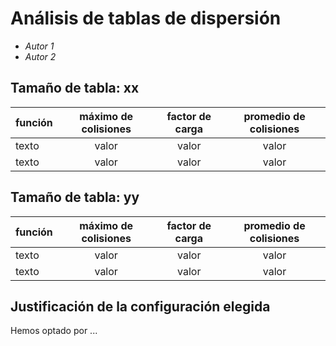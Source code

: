# Análisis de tablas de dispersión

* *Autor 1*
* *Autor 2*

## Tamaño de tabla: xx
| función | máximo de colisiones |  factor de carga  |   promedio de colisiones    |
|---------|:--------------------:|:-----------------:|:---------------------------:|
| texto   |        valor         |       valor       |            valor            |
| texto   |        valor         |       valor       |            valor            |

## Tamaño de tabla: yy
| función | máximo de colisiones |  factor de carga  |   promedio de colisiones    |
|---------|:--------------------:|:-----------------:|:---------------------------:|
| texto   |        valor         |       valor       |            valor            |
| texto   |        valor         |       valor       |            valor            |

## Justificación de la configuración elegida
Hemos optado por ...